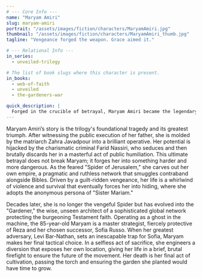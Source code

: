 ```yaml
---
# --- Core Info ---
name: "Maryam Amiri"
slug: maryam-amiri
portrait: "/assets/images/fiction/characters/MaryamAmiri.jpg"
thumbnail: "/assets/images/fiction/characters/MaryamAmiri_thumb.jpg"
tagline: "Vengeance forged the weapon. Grace aimed it."

# --- Relational Info ---
in_series:
  - unveiled-trilogy

# The list of book slugs where this character is present.
in_books:
  - web-of-faith
  - unveiled
  - the-gardeners-war

quick_description: |
  Forged in the crucible of betrayal, Maryam Amiri became the legendary "Spider of Jerusalem," a ruthless smuggler whose network controlled the shadowy arteries of the Middle East. She ultimately transforms into the "Gardener," the unseen protector of a global faith, sacrificing everything to ensure the survival of the legacy she spent a lifetime building.
---
```

Maryam Amiri’s story is the trilogy's foundational tragedy and its greatest triumph. After witnessing the public execution of her father, she is molded by the matriarch Zahra Javadpour into a brilliant operative. Her potential is hijacked by the charismatic criminal Farid Nassiri, who seduces and then brutally discards her in a masterful act of public humiliation. This ultimate betrayal does not break Maryam; it forges her into something harder and more dangerous. As the feared "Spider of Jerusalem," she carves out her own empire, a pragmatic and ruthless network that smuggles contraband alongside Bibles. Driven by a guilt-ridden vengeance, her life is a whirlwind of violence and survival that eventually forces her into hiding, where she adopts the anonymous persona of "Sister Mariam."

Decades later, she is no longer the vengeful Spider but has evolved into the "Gardener," the wise, unseen architect of a sophisticated global network protecting the burgeoning Testament faith. Operating as a ghost in the machine, the 85-year-old Maryam is a master strategist, fiercely protective of Reza and her chosen successor, Sofia Russo. When her greatest adversary, Levi Bar-Nathan, sets an inescapable trap for Sofia, Maryam makes her final tactical choice. In a selfless act of sacrifice, she engineers a diversion that exposes her own location, giving her life in a brief, brutal firefight to ensure the future of the movement. Her death is her final act of cultivation, passing the torch and ensuring the garden she planted would have time to grow.
